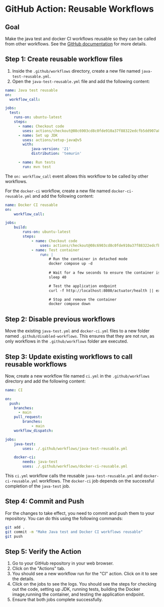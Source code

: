 # GitHub Action: Reusable Workflows

## Goal
Make the java test and docker CI workflows reusable so they can be called from other workflows. See the [GitHub documentation](https://docs.github.com/en/actions/how-tos/reuse-automations/reuse-workflows) for more details.

## Step 1: Create reusable workflow files
1. Inside the `.github/workflows` directory, create a new file named `java-test-reusable.yml`.
2. Open the `java-test-reusable.yml` file and add the following content:

```yaml
name: Java test reusable
on:
  workflow_call:

jobs:
  test:
    runs-on: ubuntu-latest
    steps:
      - name: Checkout code
        uses: actions/checkout@08c6903cd8c0fde910a37f88322edcfb5dd907a8 # v5.0.0
      - name: Set up JDK
        uses: actions/setup-java@v5
        with:
            java-version: '21'
            distribution: 'temurin'

      - name: Run tests
        run: mvn test
```
The `on: workflow_call` event allows this workflow to be called by other workflows.

For the `docker-ci` workflow, create a new file named `docker-ci-reusable.yml` and add the following content:

```yaml
name: Docker CI reusable
on:
	workflow_call:

jobs:
	build:
		runs-on: ubuntu-latest
		steps:
			- name: Checkout code
				uses: actions/checkout@08c6903cd8c0fde910a37f88322edcfb5dd907a8 # v5.0.0
			- name: Test container
				run: |
					# Run the container in detached mode
					docker compose up -d
					
					# Wait for a few seconds to ensure the container is up and running
					sleep 40

					# Test the application endpoint
					curl -f http://localhost:8080/actuator/health || exit 1

					# Stop and remove the container
					docker compose down
```

## Step 2: Disable previous workflows
Move the existing `java-test.yml` and `docker-ci.yml` files to a new folder named `.github/disabled-workflows`. This ensures that they are not run, as only workflows in the `.github/workflows` folder are executed.


## Step 3: Update existing workflows to call reusable workflows
Now, create a new workflow file named `ci.yml` in the `.github/workflows` directory and add the following content:

```yaml
name: CI

on:
  push:
    branches:
      - main
	pull_request:
		branches:
			- main
	workflow_dispatch:

jobs:
	java-test:
		uses: ./.github/workflows/java-test-reusable.yml

	docker-ci:
		needs: java-test
		uses: ./.github/workflows/docker-ci-reusable.yml
```

This `ci.yml` workflow calls the reusable `java-test-reusable.yml` and `docker-ci-reusable.yml` workflows. The `docker-ci` job depends on the successful completion of the `java-test` job.

## Step 4: Commit and Push
For the changes to take effect, you need to commit and push them to your repository. You can do this using the following commands:
```bash
git add .
git commit -m "Make Java test and Docker CI workflows reusable"
git push
```

## Step 5: Verify the Action
1. Go to your GitHub repository in your web browser.
2. Click on the "Actions" tab.
3. You should see a new workflow run for the "CI" action. Click on it to see the details.
4. Click on the jobs to see the logs. You should see the steps for checking out the code, setting up JDK, running tests, building the Docker image,running the container, and testing the application endpoint.
5. Ensure that both jobs complete successfully.
